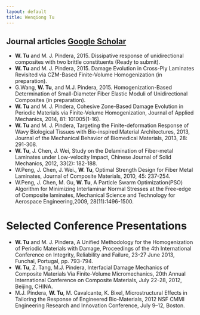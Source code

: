 ```yaml
---
layout: default
title: Wenqiong Tu
---
```

## Journal articles [Google Scholar](https://scholar.google.com/citations?user=u28-S4gAAAAJ&hl=en)

* **W. Tu** and M. J. Pindera, 2015. Dissipative response of unidirectional composites with two brittle constituents (Ready to submit).
* **W. Tu** and M. J. Pindera, 2015. Damage Evolution in Cross-Ply Laminates Revisited via CZM-Based Finite-Volume Homogenization (in preparation).
*  G.Wang, **W. Tu**, and M.J. Pindera, 2015. Homogenization-Based Determination of Small-Diameter Fiber Elastic Moduli of Unidirectional Composites (in preparation).
* **W. Tu** and M. J. Pindera, Cohesive Zone-Based Damage Evolution in Periodic Materials via Finite-Volume   Homogenization, Journal of Applied Mechanics, 2014, 81: 101005(1-16).
* **W. Tu** and M. J. Pindera, Targeting the Finite-deformation Response of Wavy Biological Tissues with Bio-inspired Material Architectures, 2013,  Journal of the Mechanical Behavior of Biomedical Materials, 2013, 28: 291-308.
* **W. Tu**, J. Chen, J. Wei, Study on the Delamination of Fiber-metal Laminates under Low-velocity Impact, Chinese Journal of Solid Mechanics, 2012, 33(2): 182-188.
* W.Peng, J. Chen, J. Wei., **W. Tu**, Optimal Strength Design for Fiber Metal Laminates, Journal of Composite Materials, 2010, 45: 237-254.
* W.Peng, J. Chen, M. Gu, **W. Tu**, A Particle Swarm Optimization(PSO) Algorithm for Minimizing Interlaminar Normal Stresses at the Free-edge of Composite laminates, Mechanical Science and Technology for Aerospace Engineering,2009, 28(11):1496-1500.

# Selected Conference Presentations
* **W. Tu** and M. J. Pindera, A Unified Methodology for the Homogenization of Periodic Materials with Damage, Proceedings of the 4th International Conference on Integrity, Reliability and Failure, 23-27 June 2013, Funchal, Portugal, pp. 793-794. 
* **W. Tu**, Z. Tang, M.J. Pindera, Interfacial Damage Mechanics of Composite Materials Via Finite-Volume Micromechanics, 20th Annual International Conference on Composite Materials, July 22-28, 2012, Beijing, CHINA.
* M.J. Pindera, **W. Tu**, M. Cavalcante, K. Bixel, Microstructural Effects in Tailoring the Response of Engineered Bio-Materials, 2012 NSF CMMI Engineering Research and Innovation Conference, July 9–12, Boston.